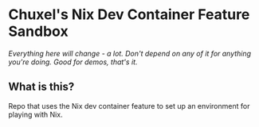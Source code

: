 # Chuxel's Nix Dev Container Feature Sandbox

*Everything here will change - a lot. Don't depend on any of it for anything you're doing. Good for demos, that's it.*

## What is this?

Repo that uses the Nix dev container feature to set up an environment for playing with Nix.